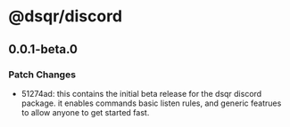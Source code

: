 # @dsqr/discord

## 0.0.1-beta.0

### Patch Changes

- 51274ad: this contains the initial beta release for the dsqr discord package. it enables commands basic listen rules, and generic featrues to allow anyone to get started fast.
